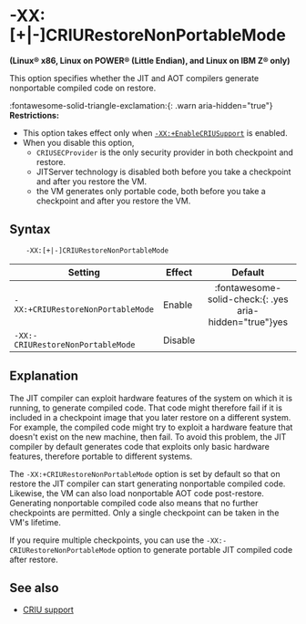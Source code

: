 <!--
* Copyright (c) 2017, 2023 IBM Corp. and others
*
* This program and the accompanying materials are made
* available under the terms of the Eclipse Public License 2.0
* which accompanies this distribution and is available at
* https://www.eclipse.org/legal/epl-2.0/ or the Apache
* License, Version 2.0 which accompanies this distribution and
* is available at https://www.apache.org/licenses/LICENSE-2.0.
*
* This Source Code may also be made available under the
* following Secondary Licenses when the conditions for such
* availability set forth in the Eclipse Public License, v. 2.0
* are satisfied: GNU General Public License, version 2 with
* the GNU Classpath Exception [1] and GNU General Public
* License, version 2 with the OpenJDK Assembly Exception [2].
*
* [1] https://www.gnu.org/software/classpath/license.html
* [2] https://openjdk.org/legal/assembly-exception.html
*
* SPDX-License-Identifier: EPL-2.0 OR Apache-2.0 OR GPL-2.0-only WITH Classpath-exception-2.0 OR GPL-2.0-only WITH OpenJDK-assembly-exception-1.0
-->

# -XX:\[+|-\]CRIURestoreNonPortableMode

**(Linux&reg; x86, Linux on POWER&reg; (Little Endian), and Linux on IBM Z&reg; only)**

This option specifies whether the JIT and AOT compilers generate nonportable compiled code on restore.

:fontawesome-solid-triangle-exclamation:{: .warn aria-hidden="true"} **Restrictions:**

- This option takes effect only when [`-XX:+EnableCRIUSupport`](xxenablecriusupport.md) is enabled.
- When you disable this option,
    - `CRIUSECProvider` is the only security provider in both checkpoint and restore.
    - JITServer technology is disabled both before you take a checkpoint and after you restore the VM.
    - the VM generates only portable code, both before you take a checkpoint and after you restore the VM.


## Syntax

        -XX:[+|-]CRIURestoreNonPortableMode

| Setting               | Effect  | Default                                                                            |
|-----------------------|---------|:----------------------------------------------------------------------------------:|
| `-XX:+CRIURestoreNonPortableMode` | Enable  | :fontawesome-solid-check:{: .yes aria-hidden="true"}<span class="sr-only">yes</span>    |
| `-XX:-CRIURestoreNonPortableMode` | Disable |                                                                                 |


## Explanation

The JIT compiler can exploit hardware features of the system on which it is running, to generate compiled code. That code might therefore fail if it is included in a checkpoint image that you later restore on a different system. For example, the compiled code might try to exploit a hardware feature that doesn't exist on the new machine, then fail. To avoid this problem, the JIT compiler by default generates code that exploits only basic hardware features, therefore portable to different systems.

The `-XX:+CRIURestoreNonPortableMode` option is set by default so that on restore the JIT compiler can start generating nonportable compiled code. Likewise, the VM can also load nonportable AOT code post-restore. Generating nonportable compiled code also means that no further checkpoints are permitted. Only a single checkpoint can be taken in the VM's lifetime.

If you require multiple checkpoints, you can use the `-XX:-CRIURestoreNonPortableMode` option to generate portable JIT compiled code after restore.

## See also

- [CRIU support](criusupport.md)

<!-- ==== END OF TOPIC ==== xxcriurestorenonportablemode.md ==== -->
